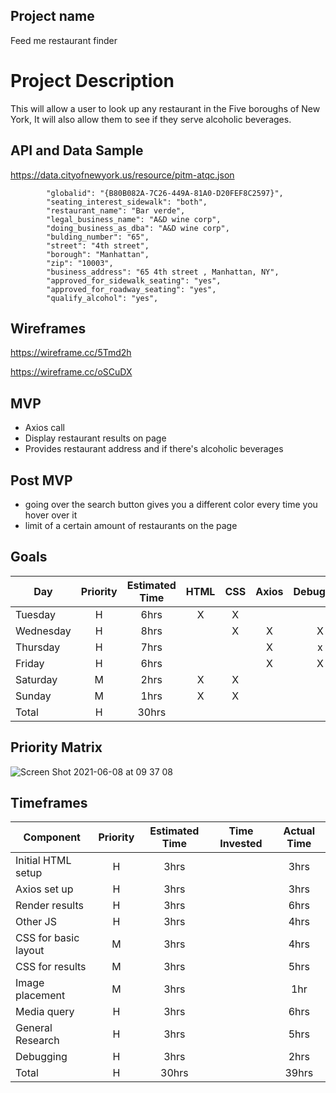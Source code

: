 ## Project name
 Feed me restaurant finder
# Project Description
 
 This will allow a user to look up any restaurant in the Five boroughs of New York, It will also allow them to see if they serve alcoholic beverages.

 ## API and Data Sample

https://data.cityofnewyork.us/resource/pitm-atqc.json

```
        "globalid": "{B80B082A-7C26-449A-81A0-D20FEF8C2597}",
        "seating_interest_sidewalk": "both",
        "restaurant_name": "Bar verde",
        "legal_business_name": "A&D wine corp",
        "doing_business_as_dba": "A&D wine corp",
        "bulding_number": "65",
        "street": "4th street",
        "borough": "Manhattan",
        "zip": "10003",
        "business_address": "65 4th street , Manhattan, NY",
        "approved_for_sidewalk_seating": "yes",
        "approved_for_roadway_seating": "yes",
        "qualify_alcohol": "yes",
```
## Wireframes
https://wireframe.cc/5Tmd2h

https://wireframe.cc/oSCuDX

## MVP
- Axios call
- Display restaurant results on page
- Provides restaurant address and if there's alcoholic beverages

## Post MVP

- going over the search button gives you a different color every time you hover over it
- limit of a certain amount of restaurants on the page



## Goals

| Day | Priority | Estimated Time | HTML| CSS | Axios | Debugging|Javascript
| --- | :---: |  :---: | :---: | :---: | :---: | :---: | :---: |
| Tuesday| H | 6hrs|  X | X |   |  |   |
| Wednesday | H | 8hrs|   |  X|  X |X  | x  |
| Thursday | H | 7hrs|    |  |  X | x|  x |
| Friday| H | 6hrs|    |  |  X |  X|   x|
| Saturday | M | 2hrs|   X |  X|   |  |   |
| Sunday | M | 1hrs| X  | X |   |  |   |
| Total | H | 30hrs|    |  |   |  |   |




## Priority Matrix

![Screen Shot 2021-06-08 at 09 37 08](https://user-images.githubusercontent.com/84581353/121195539-af078d00-c83d-11eb-901d-a73419d3a756.png)


## Timeframes

| Component | Priority | Estimated Time | Time Invested | Actual Time |
| --- | :---: |  :---: | :---: | :---: |
| Initial HTML setup | H | 3hrs|   |3hrs  |
| Axios set up | H | 3hrs|    | 3hrs |
| Render results | H | 3hrs|    | 6hrs |
| Other JS | H | 3hrs|     | 4hrs |
| CSS for basic layout | M | 3hrs|     | 4hrs |
| CSS for results | M | 3hrs|     | 5hrs |
| Image placement | M | 3hrs|     |  1hr|
| Media query | H | 3hrs|    | 6hrs |
| General Research | H | 3hrs|     |  5hrs|
| Debugging | H | 3hrs|     | 2hrs |
| Total | H | 30hrs|    | 39hrs  |